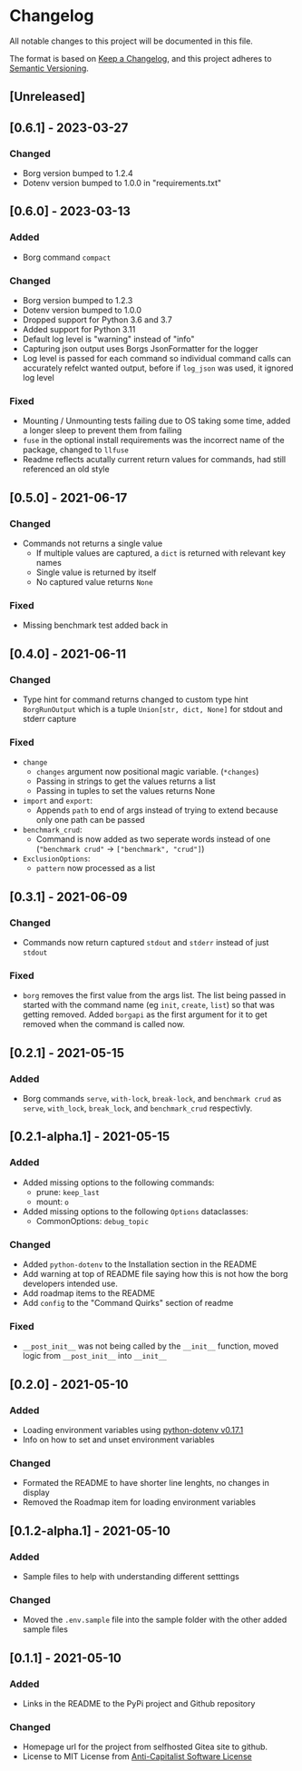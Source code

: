 # Changelog
All notable changes to this project will be documented in this file.

The format is based on [Keep a Changelog](https://keepachangelog.com/en/1.0.0/),
and this project adheres to [Semantic Versioning](https://semver.org/spec/v2.0.0.html).

## [Unreleased]

## [0.6.1] - 2023-03-27
### Changed
- Borg version bumped to 1.2.4
- Dotenv version bumped to 1.0.0 in "requirements.txt"

## [0.6.0] - 2023-03-13
### Added
- Borg command `compact`

### Changed
- Borg version bumped to 1.2.3
- Dotenv version bumped to 1.0.0
- Dropped support for Python 3.6 and 3.7
- Added support for Python 3.11
- Default log level is "warning" instead of "info"
- Capturing json output uses Borgs JsonFormatter for the logger
- Log level is passed for each command so individual command calls can accurately refelct wanted
  output, before if `log_json` was used, it ignored log level

### Fixed
- Mounting / Unmounting tests failing due to OS taking some time, added a longer sleep to prevent
  them from failing
- `fuse` in the optional install requirements was the incorrect name of the package,
  changed to `llfuse`
- Readme reflects acutally current return values for commands, had still referenced an old style

## [0.5.0] - 2021-06-17
### Changed
- Commands not returns a single value
  - If multiple values are captured, a `dict` is returned with relevant key names
  - Single value is returned by itself
  - No captured value returns `None`

### Fixed
- Missing benchmark test added back in

## [0.4.0] - 2021-06-11
### Changed
- Type hint for command returns changed to custom type hint `BorgRunOutput` which is a tuple
  `Union[str, dict, None]` for stdout and stderr capture

### Fixed
- `change`
  - `changes` argument now positional magic variable. (`*changes`)
  - Passing in strings to get the values returns a list
  - Passing in tuples to set the values returns None
- `import` and `export`:
  - Appends `path` to end of args instead of trying to extend because only one path can be passed
- `benchmark_crud`:
  - Command is now added as two seperate words instead of one
    (`"benchmark crud"` -> `["benchmark", "crud"]`)
- `ExclusionOptions`:
  - `pattern` now processed as a list

## [0.3.1] - 2021-06-09
### Changed
- Commands now return captured `stdout` and `stderr` instead of just `stdout`

### Fixed
- `borg` removes the first value from the args list. The list being passed in started with the
  command name (eg `init`, `create`, `list`) so that was getting removed. Added `borgapi` as the
  first argument for it to get removed when the command is called now.

## [0.2.1] - 2021-05-15
### Added
- Borg commands `serve`, `with-lock`, `break-lock`, and `benchmark crud` as
  `serve`, `with_lock`, `break_lock`, and `benchmark_crud` respectivly.

## [0.2.1-alpha.1] - 2021-05-15
### Added
- Added missing options to the following commands:
  - prune: `keep_last`
  - mount: `o`
- Added missing options to the following `Options` dataclasses:
  - CommonOptions: `debug_topic`

### Changed
- Added `python-dotenv` to the Installation section in the README
- Add warning at top of README file saying how this is not how the borg developers intended use.
- Add roadmap items to the README
- Add `config` to the "Command Quirks" section of readme

### Fixed
- `__post_init__` was not being called by the `__init__` function, moved logic from `__post_init__`
  into `__init__`

## [0.2.0] - 2021-05-10
### Added
- Loading environment variables using
  [python-dotenv v0.17.1](https://github.com/theskumar/python-dotenv/releases/tag/v0.17.1)
- Info on how to set and unset environment variables

### Changed
- Formated the README to have shorter line lenghts, no changes in display
- Removed the Roadmap item for loading environment variables

## [0.1.2-alpha.1] - 2021-05-10
### Added
- Sample files to help with understanding different setttings

### Changed
- Moved the `.env.sample` file into the sample folder with the other added sample files

## [0.1.1] - 2021-05-10
### Added
- Links in the README to the PyPi project and Github repository

### Changed
- Homepage url for the project from selfhosted Gitea site to github.
- License to MIT License from [Anti-Capitalist Software License](https://anticapitalist.software/)
